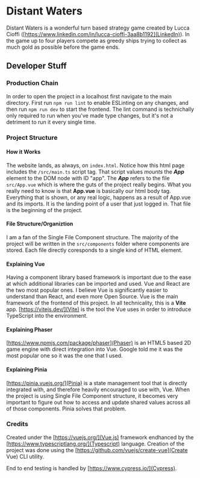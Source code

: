 # Distant Waters

Distant Waters is a wonderful turn based strategy game created by Lucca Cioffi ([https://www.linkedin.com/in/lucca-cioffi-3aa8b1192](LinkedIn)). In the game up to four players compete as greedy ships trying to collect as much gold as possible before the game ends.

## Developer Stuff

### Production Chain

In order to open the project in a localhost first navigate to the main directory. First run `npm run lint` to enable ESLinting on any changes, and then run `npm run dev` to start the frontend. The lint command is technichally only required to run when you've made type changes, but it's not a detriment to run it every single time.

### Project Structure

#### How it Works

The website lands, as always, on `index.html`. Notice how this html page includes the `/src/main.ts` script tag. That script values *mounts* the ***App*** element to the DOM node with ID "app". The ***App*** refers to the file `src/App.vue` which is where the guts of the project really begins.
What you really need to know is that **App.vue** is basically our html body tag. Everything that is shown, or any real logic, happens as a result of App.vue and its imports. It is the landing point of a user that just logged in. That file is the beginning of the project.

#### File Structure/Organiztion

I am a fan of the Single File Component structure. The majority of the project will be written in the `src/components` folder where components are stored. Each file directly coresponds to a single kind of HTML element.

#### Explaining Vue

Having a component library based framework is important due to the ease at which additional libraries can be imported and used. Vue and React are the two most popular ones. I believe Vue is significantly easier to understand than React, and even more Open Source. Vue is the main framework of the frontend of this project. In all technicality, this is a **Vite** app.  [https://vitejs.dev/](Vite) is the tool the Vue uses in order to introduce TypeScript into the environment.

#### Explaining Phaser

[https://www.npmjs.com/package/phaser](Phaser) is an HTML5 based 2D game engine with direct integration into Vue. Google told me it was the most popular one so it was the one that I used.

#### Explaining Pinia

[https://pinia.vuejs.org/](Pinia) is a state management tool that is directly integrated with, and therefore heavily encouraged to use with, Vue. When the project is using Single File Component structure, it becomes very important to figure out how to access and update shared values across all of those components. Pinia solves that problem.

### Credits

Created under the [https://vuejs.org/](Vue.js) framework endhanced by the [https://www.typescriptlang.org/](Typescript) language. Creation of the project was done using the [https://github.com/vuejs/create-vue](Create Vue) CLI utility.

End to end testing is handled by [https://www.cypress.io/](Cypress). 

